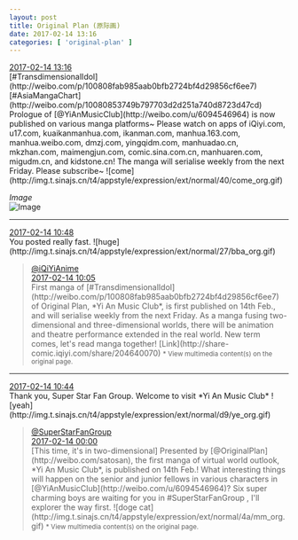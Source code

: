 ```yaml
---
layout: post
title: Original Plan (原际画)
date: 2017-02-14 13:16
categories: [ 'original-plan' ]
---
```


<div class="weibo-info">
  <a href="http://weibo.com/5626539553/Evbo6yCbz">2017-02-14 13:16</a>
</div>
[#TransdimensionalIdol](http://weibo.com/p/100808fab985aab0bfb2724bf4d29856cf6ee7) [#AsiaMangaChart](http://weibo.com/p/10080853749b797703d2d251a740d8723d47cd) Prologue of [@YiAnMusicClub](http://weibo.com/u/6094546964) is now published on various manga platforms~ Please watch on apps of iQiyi.com, u17.com, kuaikanmanhua.com, ikanman.com, manhua.163.com, manhua.weibo.com, dmzj.com, yingqidm.com, manhuadao.cn, mkzhan.com, maimengjun.com, comic.sina.com.cn, manhuaren.com, migudm.cn, and kidstone.cn! The manga will serialise weekly from the next Friday. Please subscribe~ ![come](http://img.t.sinajs.cn/t4/appstyle/expression/ext/normal/40/come_org.gif)

<!-- more -->

*Image*  
![Image](http://wx4.sinaimg.cn/mw690/0068MnXXgy1fcpxb2lj74j30m80vghap.jpg)

---

<div class="weibo-info">
  <a href="http://weibo.com/5626539553/EvteHriz0">2017-02-14 10:48</a>
</div>
You posted really fast. ![huge](http://img.t.sinajs.cn/t4/appstyle/expression/ext/normal/27/bba_org.gif)

> <div class="weibo-post-name">
>   <a href="http://weibo.com/iqiyianime">@iQiYiAnime</a>
> </div>
> <div class="weibo-info">
>   <a href="http://weibo.com/3547773772/EvsXiwefl">2017-02-14 10:05</a>
> </div>  
> First manga of [#TransdimensionalIdol](http://weibo.com/p/100808fab985aab0bfb2724bf4d29856cf6ee7) of Original Plan, *Yi An Music Club*, is first published on 14th Feb., and will serialise weekly from the next Friday. As a manga fusing two-dimensional and three-dimensional worlds, there will be animation and theatre performance extended in the real world. New term comes, let's read manga together! [Link](http://share-comic.iqiyi.com/share/204640070)  
> <small>* View multimedia content(s) on the original page.</small>

---

<div class="weibo-info">
  <a href="http://weibo.com/5626539553/EvtdcCuo6">2017-02-14 10:44</a>
</div>
Thank you, Super Star Fan Group. Welcome to visit *Yi An Music Club* ![yeah](http://img.t.sinajs.cn/t4/appstyle/expression/ext/normal/d9/ye_org.gif)

> <div class="weibo-post-name">
>   <a href="http://weibo.com/sfantuan">@SuperStarFanGroup</a>
> </div>
> <div class="weibo-info">
>   <a href="http://weibo.com/5590124843/EvoZA9evT">2017-02-14 00:00</a>
> </div>  
> [This time, it's in two-dimensional] Presented by [@OriginalPlan](http://weibo.com/satosan), the first manga of virtual world outlook, *Yi An Music Club*, is published on 14th Feb.! What interesting things will happen on the senior and junior fellows in various characters in [@YiAnMusicClub](http://weibo.com/u/6094546964)? Six super charming boys are waiting for you in #SuperStarFanGroup , I'll explorer the way first. ![doge cat](http://img.t.sinajs.cn/t4/appstyle/expression/ext/normal/4a/mm_org.gif)  
> <small>* View multimedia content(s) on the original page.</small>
